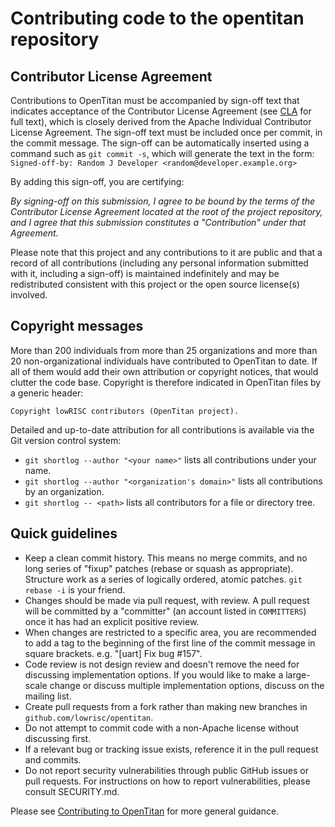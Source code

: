 # Contributing code to the opentitan repository

## Contributor License Agreement

Contributions to OpenTitan must be accompanied by sign-off text that indicates
acceptance of the Contributor License Agreement (see [CLA](CLA) for full
text), which is closely derived from the Apache Individual Contributor License
Agreement. The sign-off text must be included once per commit, in the commit
message. The sign-off can be automatically inserted using a command such as
`git commit -s`, which will generate the text in the form:
`Signed-off-by: Random J Developer <random@developer.example.org>`

By adding this sign-off, you are certifying:

_By signing-off on this submission, I agree to be bound by the terms of the
Contributor License Agreement located at the root of the project repository,
and I agree that this submission constitutes a "Contribution" under that
Agreement._

Please note that this project and any contributions to it are public and that
a record of all contributions (including any personal information submitted
with it, including a sign-off) is maintained indefinitely and may be
redistributed consistent with this project or the open source license(s)
involved.

## Copyright messages

More than 200 individuals from more than 25 organizations and more than 20 non-organizational individuals have contributed to OpenTitan to date.
If all of them would add their own attribution or copyright notices, that would clutter the code base.
Copyright is therefore indicated in OpenTitan files by a generic header:

`Copyright lowRISC contributors (OpenTitan project).`

Detailed and up-to-date attribution for all contributions is available via the Git version control system:
- `git shortlog --author "<your name>"` lists all contributions under your name.
- `git shortlog --author "<organization's domain>"` lists all contributions by an organization.
- `git shortlog -- <path>` lists all contributors for a file or directory tree.

## Quick guidelines

* Keep a clean commit history. This means no merge commits, and no long series
  of "fixup" patches (rebase or squash as appropriate). Structure work as a
  series of logically ordered, atomic patches. `git rebase -i` is your friend.
* Changes should be made via pull request, with review. A pull request will be
  committed by a "committer" (an account listed in `COMMITTERS`) once it has
  had an explicit positive review.
* When changes are restricted to a specific area, you are recommended to add a
  tag to the beginning of the first line of the commit message in square
  brackets. e.g. "[uart] Fix bug #157".
* Code review is not design review and doesn't remove the need for discussing
  implementation options. If you would like to make a large-scale change or
  discuss multiple implementation options, discuss on the mailing list.
* Create pull requests from a fork rather than making new branches in
  `github.com/lowrisc/opentitan`.
* Do not attempt to commit code with a non-Apache license without discussing
  first.
* If a relevant bug or tracking issue exists, reference it in the pull request
  and commits.
* Do not report security vulnerabilities through public GitHub issues or pull
  requests. For instructions on how to report vulnerabilities, please consult
  SECURITY.md.

Please see [Contributing to OpenTitan](https://opentitan.org/book/doc/contributing)
for more general guidance.
